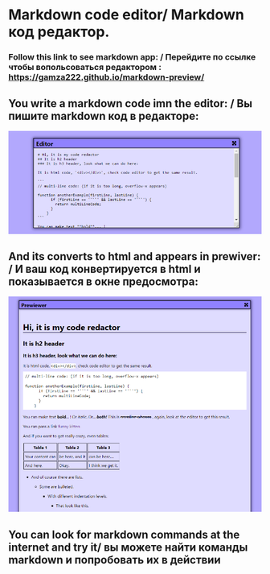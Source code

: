 # Markdown code editor/ Markdown код редактор.
### Follow this link to see markdown app: / Перейдите по ссылке чтобы вопольсоваться редактором : https://gamza222.github.io/markdown-preview/
## You write a markdown code imn the editor: / Вы пишите markdown код в редакторе:

![editor](./img/Screenshot_1.png)

## And its converts to html and appears in prewiver: / И ваш код конвертируется в html и показывается в окне предосмотра:

![editor](./img/Screenshot_2.png)


## You can look for markdown commands at the internet and try it/ вы можете найти команды markdown и попробовать их в действии
